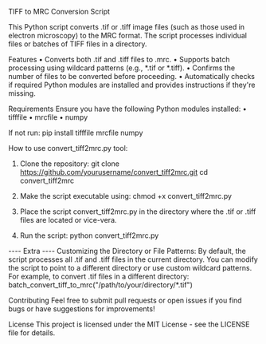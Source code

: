 TIFF to MRC Conversion Script

This Python script converts .tif or .tiff image files (such as those used in electron microscopy) to the MRC format. 
The script processes individual files or batches of TIFF files in a directory.

Features
•	Converts both .tif and .tiff files to .mrc.
•	Supports batch processing using wildcard patterns (e.g., *.tif or *.tiff).
•	Confirms the number of files to be converted before proceeding.
•	Automatically checks if required Python modules are installed and provides instructions if they're missing.

Requirements
Ensure you have the following Python modules installed:
•	tifffile
•	mrcfile
•	numpy

If not run:
pip install tifffile mrcfile numpy

How to use convert_tiff2mrc.py tool:

1. Clone the repository:
  git clone https://github.com/yourusername/convert_tiff2mrc.git
  cd convert_tiff2mrc

2. Make the script executable using:
   chmod +x convert_tiff2mrc.py

4. Place the script convert_tiff2mrc.py in the directory where the .tif or .tiff files are located or vice-vera.


5. Run the script:
  python convert_tiff2mrc.py

---- Extra ----
Customizing the Directory or File Patterns:
By default, the script processes all .tif and .tiff files in the current directory. You can modify the script to point to a different directory or use custom wildcard patterns.
For example, to convert .tif files in a different directory:
  batch_convert_tiff_to_mrc("/path/to/your/directory/*.tif")


Contributing
Feel free to submit pull requests or open issues if you find bugs or have suggestions for improvements!

License
This project is licensed under the MIT License - see the LICENSE file for details.
